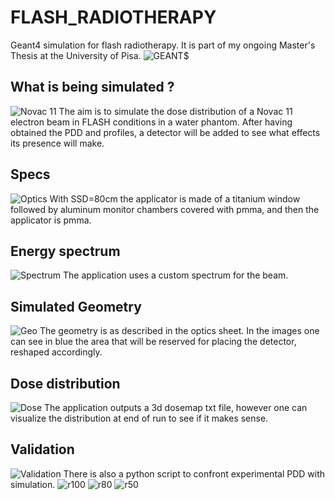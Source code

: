 # FLASH_RADIOTHERAPY
Geant4 simulation for flash radiotherapy. It is part of my ongoing Master's Thesis at the University of Pisa.
![GEANT$](/imagesforredame/simulation_eith_dosemap_zoom_nice.PNG)
## What is being simulated ?
![Novac 11](/imagesforredame/novac11.jpg)
The aim is to simulate the dose distribution of a Novac 11 electron beam in FLASH conditions in a water phantom.
After having obtained the PDD and profiles, a detector will be added to see what effects its presence will make.

## Specs
![Optics](/imagesforredame/ottica.PNG)
With SSD=80cm the applicator is made of a titanium window followed by aluminum monitor chambers covered with pmma, and then the applicator is pmma.

## Energy spectrum
![Spectrum](/imagesforredame/spettronovac.PNG)
The application uses a custom spectrum for the beam.
## Simulated Geometry
![Geo](/imagesforredame/geant4simulgoodnoev.PNG)
The geometry is as described in the optics sheet. In the images one can see in blue the area that will be reserved for placing the detector, reshaped accordingly.

## Dose distribution
![Dose](/imagesforredame/simulation_eith_dosemap_zoom_front.PNG)
The application outputs a 3d dosemap txt file, however one can visualize the distribution at end of run to see if it makes sense.

## Validation
![Validation](/FLASH/VALIDATION/pdddata.png)
There is also a python script to confront experimental PDD with simulation.
![r100](/FLASH/VALIDATION/r100.png)
![r80](/FLASH/VALIDATION/r80.png)
![r50](/FLASH/VALIDATION/r50.png)
